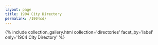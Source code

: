 ```yaml
---
layout: page
title: 1904 City Directory
permalink: /1904cd/
---
```


{% include collection_gallery.html collection='directories' facet_by='label' only='1904 City Directory' %}
